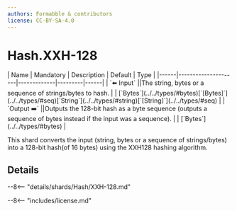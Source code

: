 ```yaml
---
authors: Formabble & contributors
license: CC-BY-SA-4.0
---
```



# Hash.XXH-128

<div class="sh-parameters" markdown="1">
| Name | Mandatory | Description | Default | Type |
|------|---------------------|-------------|---------|------|
| `⬅️ Input` ||The string, bytes or a sequence of strings/bytes to hash. | | [`Bytes`](../../types/#bytes)[`[Bytes]`](../../types/#seq)[`String`](../../types/#string)[`[String]`](../../types/#seq) |
| `Output ➡️` ||Outputs the 128-bit hash as a byte sequence (outputs a sequence of bytes instead if the input was a sequence). | | [`Bytes`](../../types/#bytes) |

</div>

This shard converts the input (string, bytes or a sequence of strings/bytes) into a 128-bit hash(of 16 bytes) using the XXH128 hashing algorithm.

## Details

--8<-- "details/shards/Hash/XXH-128.md"


--8<-- "includes/license.md"

